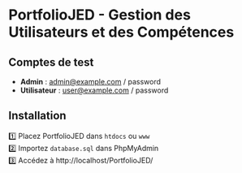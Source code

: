 
# PortfolioJED - Gestion des Utilisateurs et des Compétences

## Comptes de test
- **Admin** : admin@example.com / password  
- **Utilisateur** : user@example.com / password  

## Installation
1️⃣ Placez PortfolioJED dans `htdocs` ou `www`  
2️⃣ Importez `database.sql` dans PhpMyAdmin  
3️⃣ Accédez à http://localhost/PortfolioJED/
